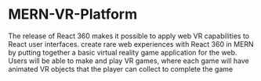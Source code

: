 # MERN-VR-Platform
The release of React 360 makes it possible to apply web VR capabilities to React user interfaces. create rare web experiences with React 360 in MERN by putting together a basic virtual reality game application for the web. Users will be able to make and play VR games, where each game will have animated VR objects that the player can collect to complete the game
